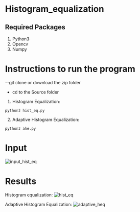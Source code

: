 # Histogram_equalization

## Required Packages
1. Python3
2. Opencv 
3. Numpy

# Instructions to run the program
--git clone or download the zip folder

- cd to the Source folder 

1. Histogram Equalization:
```
python3 hist_eq.py
```
2. Adaptive Histogram Equalization:
```
python3 ahe.py
```
# Input
![input_hist_eq](https://user-images.githubusercontent.com/76493296/170354034-5feae913-2c65-4d09-99f4-8a76c9af5439.gif)


# Results
Histogram equalization:
![hist_eq](https://user-images.githubusercontent.com/76493296/170143515-59068b85-623d-46d6-bfe1-78ce69296d53.gif)

Adaptive Histogram Equalization:
![adaptive_heq](https://user-images.githubusercontent.com/76493296/170143585-42e3bb76-bcea-4c9f-9a72-47d61d2ac49a.gif)
